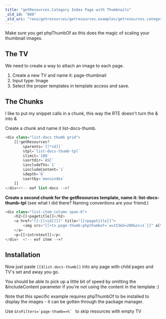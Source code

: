 ```yaml
---
title: "getResources.Category Index Page with Thumbnails"
_old_id: "888"
_old_uri: "revo/getresources/getresources.examples/getresources.category-index-page-with-thumbnails"
---
```


Make sure you get phpThumbOf as this does the magic of scaling your thumbnail images.

## The TV

We need to create a way to attach an image to each page.

1. Create a new TV and name it: page-thumbnail
2. Input type: Image
3. Select the proper templates in template access and save.

## The Chunks

I like to put my snippet calls in a chunk, this way the RTE doesn't turn the & into &amp;

Create a chunk and name it list-docs-thumb.

``` php
<div class="list-docs thumb grid">
    [[!getResources?  
        &parents=`[[*id]]`
        &tpl=`list-docs-thumb-tpl`  
        &limit=`100`  
        &sortdir=`ASC`  
        &includeTVs=`1`  
        &includeContent=`1`
        &depth=`0`  
        &sortby=`menuindex`  
    ]]  
</div><!-- eof list-docs -->?
```

 **Create a second chunk for the getResources template, name it: list-docs-thumb-tpl** (see what I did there? Naming conventions are your friend.)

``` php
<div class="list-item column span-6">
    <h2>[[+pagetitle]]</h2>
    <a href="[[~[[+id]]]]" title="[[+pagetitle]]">
        <img src="[[+tv.page-thumb:phpthumbof=`w=153&h=200&zc=1`]]" alt="[[+pagetitle]]" />
    </a>  
    <p>[[+introtext]]</p>
</div>  <!-- eof item -->?
```

## Installation

Now just paste `[[$list-docs-thumb]]` into any page with child pages and TV's set and away you go.

You should be able to pick up a little bit of speed by omitting the &includeContent parameter if you're not using the content in the template :)

Note that this specific example requires phpThumbOf to be installed to display the images - it can be gotten through the package manager.

Use ```&tvFilters=`page-thumb==%` ``` to skip resources with empty TV
